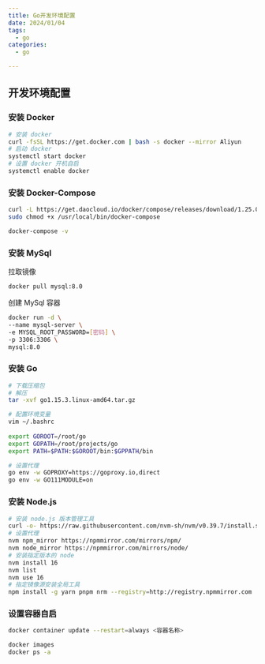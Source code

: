 ```yaml
---
title: Go开发环境配置
date: 2024/01/04
tags:
  - go
categories:
  - go

---
```


## 开发环境配置
### 安装 Docker
```bash
# 安装 docker
curl -fsSL https://get.docker.com | bash -s docker --mirror Aliyun
# 启动 docker
systemctl start docker
# 设置 docker 开机自启
systemctl enable docker
```

### 安装 Docker-Compose
```bash
curl -L https://get.daocloud.io/docker/compose/releases/download/1.25.0/docker-compose-`uname -s`-`uname -m` > /usr/local/bin/docker-compose
sudo chmod +x /usr/local/bin/docker-compose

docker-compose -v
```

### 安装 MySql

拉取镜像

```bash
docker pull mysql:8.0
```

创建 MySql 容器

```bash
docker run -d \
--name mysql-server \
-e MYSQL_ROOT_PASSWORD=[密码] \
-p 3306:3306 \
mysql:8.0
```



### 安装 Go

```bash
# 下载压缩包
# 解压
tar -xvf go1.15.3.linux-amd64.tar.gz

# 配置环境变量
vim ~/.bashrc
  
export GOROOT=/root/go
export GOPATH=/root/projects/go
export PATH=$PATH:$GOROOT/bin:$GPPATH/bin

# 设置代理
go env -w GOPROXY=https://goproxy.io,direct
go env -w GO111MODULE=on

```



### 安装 Node.js

```bash
# 安装 node.js 版本管理工具
curl -o- https://raw.githubusercontent.com/nvm-sh/nvm/v0.39.7/install.sh | bash
# 设置代理
nvm npm_mirror https://npmmirror.com/mirrors/npm/
nvm node_mirror https://npmmirror.com/mirrors/node/
# 安装指定版本的 node
nvm install 16
nvm list
nvm use 16
# 指定镜像源安装全局工具
npm install -g yarn pnpm nrm --registry=http://registry.npmmirror.com
```




###  设置容器自启

```bash
docker container update --restart=always <容器名称>
```



```bash
docker images
docker ps -a
```















